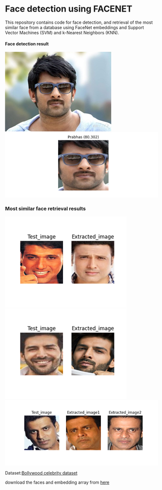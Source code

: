 # Face detection using FACENET

This repository contains code for face detection, and retrieval of the most similar face from a database using FaceNet embeddings and Support Vector Machines (SVM) and k-Nearest Neighbors (KNN).  

#### Face detection result
![Input](Face_detection_test_input.jpg)
![](Face_detection_result.png)

### Most similar face retrieval results
![](Extraction_result.png) 
![](Extraction_result1.png)   
![](Extraction_result2.png)  

Dataset:[Bollywood celebrity dataset](https://www.kaggle.com/datasets/havingfun/100-bollywood-celebrity-faces)  



download the faces and embedding array from [here](https://drive.google.com/drive/folders/1jDw5lui7ru3s4Xv9CRFkZfHFdm3j6Jgm?usp=sharing)
